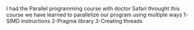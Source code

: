 I had the Parallel programming course with doctor Safari
throught this course we have learned to parallelize our program using multiple ways
1-SIMD instructions
2-Pragma library
3-Creating threads
